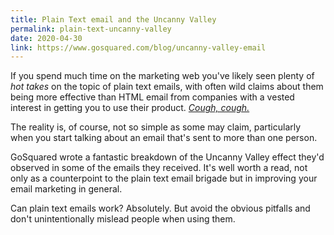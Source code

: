 ```yaml
---
title: Plain Text email and the Uncanny Valley
permalink: plain-text-uncanny-valley
date: 2020-04-30
link: https://www.gosquared.com/blog/uncanny-valley-email
---
```


If you spend much time on the marketing web you've likely seen plenty of *hot takes* on the topic of plain text emails, with often wild claims about them being more effective than HTML email from companies with a vested interest in getting you to use their product. *[Cough, cough.](https://www.drift.com/blog/plain-text-emails/)*

The reality is, of course, not so simple as some may claim, particularly when you start talking about an email that's sent to more than one person. 

GoSquared wrote a fantastic breakdown of the Uncanny Valley effect they'd observed in some of the emails they received. It's well worth a read, not only as a counterpoint to the plain text email brigade but in improving your email marketing in general.

Can plain text emails work? Absolutely. But avoid the obvious pitfalls and don't unintentionally mislead people when using them.